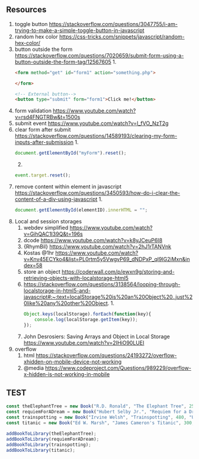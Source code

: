## Resources
1. toggle button https://stackoverflow.com/questions/3047755/i-am-trying-to-make-a-simple-toggle-button-in-javascript
2. random hex color https://css-tricks.com/snippets/javascript/random-hex-color/
3. button outside the form https://stackoverflow.com/questions/7020659/submit-form-using-a-button-outside-the-form-tag/12567605
    1. 
    ```html
    <form method="get" id="form1" action="something.php">

    </form>

    <!-- External button-->
    <button type="submit" form="form1">Click me!</button>
    ```
4. form validation https://www.youtube.com/watch?v=rsd4FNGTRBw&t=1500s
5. submit event https://www.youtube.com/watch?v=I_fVO_NzT2g
6. clear form after submit https://stackoverflow.com/questions/14589193/clearing-my-form-inputs-after-submission
    1. 
    ```javascript
    document.getElementById("myForm").reset();
    ```
    2. 
    ``` javascript
    event.target.reset();
    ```
7. remove content within element in javascript https://stackoverflow.com/questions/3450593/how-do-i-clear-the-content-of-a-div-using-javascript
    1. 
    ``` javascript
    document.getElementById(elementID).innerHTML = "";
    ```
8. Local and session storages
    1. webdev simplified https://www.youtube.com/watch?v=GihQAC1I39Q&t=196s
    2. dcode https://www.youtube.com/watch?v=k8yJCeuP6I8
    3. {RhymBil} https://www.youtube.com/watch?v=2hJ1rTANVnk
    4. Kostas @1hr https://www.youtube.com/watch?v=Knv45ECYko4&list=PL0rtm5y5VwgvP69_dNDPxP_ql9IG2iMxn&index=58
    5. store an object https://coderwall.com/p/ewxn9g/storing-and-retrieving-objects-with-localstorage-html5
    6. https://stackoverflow.com/questions/3138564/looping-through-localstorage-in-html5-and-javascript#:~:text=localStorage%20is%20an%20Object%20.,just%20like%20any%20other%20Object.
        1. 
        ```javascript
        Object.keys(localStorage).forEach(function(key){
            console.log(localStorage.getItem(key));
        });
        ```
    7. John Desrosiers: Saving Arrays and Object in Local Storage https://www.youtube.com/watch?v=2IHiO90LUEI
9. overflow
    1. html https://stackoverflow.com/questions/24193272/overflow-xhidden-on-mobile-device-not-working
    2. @media https://www.codeproject.com/Questions/989229/overflow-x-hidden-is-not-working-in-mobile

## TEST
```javascript
const theElephantTree = new Book("R.D. Ronald", "The Elephant Tree", 250, "Read");
const requiemForADream = new Book("Hubert Selby Jr.", "Requiem for a Dream", 310, "Read");
const trainspotting = new Book("Irvine Welsh", "Trainspotting", 480, "Unread");
const titanic = new Book("Ed W. Marsh", "James Cameron's Titanic", 300, "Unread");

addBookToLibrary(theElephantTree);
addBookToLibrary(requiemForADream);
addBookToLibrary(trainspotting);
addBookToLibrary(titanic);
```
